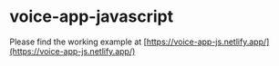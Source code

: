 # voice-app-javascript
Please find the working example at [https://voice-app-js.netlify.app/](https://voice-app-js.netlify.app/)
